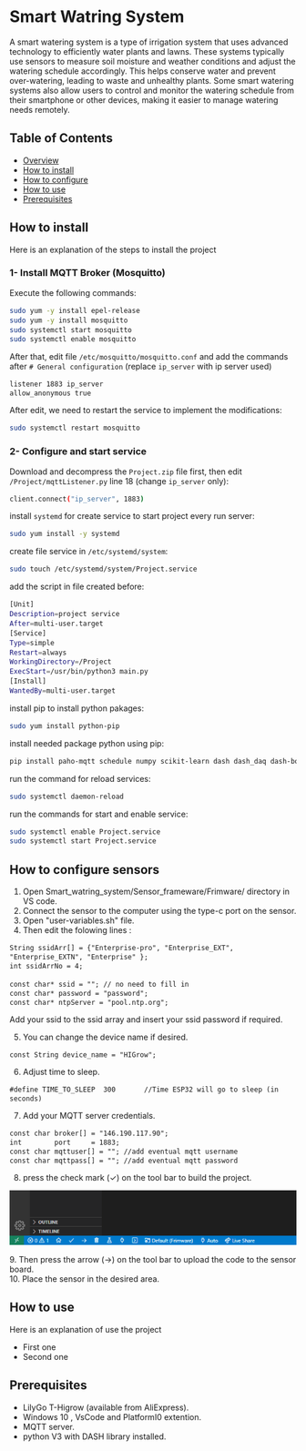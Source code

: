 # Smart Watring System

A smart watering system is a type of irrigation system that uses advanced technology to efficiently water plants and lawns. These systems typically use sensors to measure soil moisture and weather conditions and adjust the watering schedule accordingly. This helps conserve water and prevent over-watering, leading to waste and unhealthy plants. Some smart watering systems also allow users to control and monitor the watering schedule from their smartphone or other devices, making it easier to manage watering needs remotely.

## Table of Contents
- [Overview](https://github.com/GP-712/Smart_watring_system#smart-watring-system)
- [How to install](https://github.com/GP-712/Smart_watring_system#how-to-install)
- [How to configure](https://github.com/GP-712/Smart_watring_system#how-to-configure)
- [How to use](https://github.com/GP-712/Smart_watring_system#how-to-use)
- [Prerequisites](https://github.com/GP-712/Smart_watring_system#prerequisites)

## How to install

Here is an explanation of the steps to install the project

### 1- Install MQTT Broker (Mosquitto) ###
Execute the following commands:
``` bash
sudo yum -y install epel-release
sudo yum -y install mosquitto
sudo systemctl start mosquitto
sudo systemctl enable mosquitto
```
After that, edit file `/etc/mosquitto/mosquitto.conf` and add the commands after `# General configuration` (replace `ip_server` with ip server used)
``` pan
listener 1883 ip_server
allow_anonymous true
```
After edit, we need to restart the service to implement the modifications:
``` bash
sudo systemctl restart mosquitto
```

### 2- Configure and start service ###
Download and decompress the `Project.zip` file first, then edit  `/Project/mqttListener.py` line 18 (change `ip_server` only): 
```bash
client.connect("ip_server", 1883)
```
install `systemd` for create service to start project every run server:
```bash
sudo yum install -y systemd
```
create file service in `/etc/systemd/system`:
```bash
sudo touch /etc/systemd/system/Project.service
```
add the script in file created before:
```bash
[Unit]
Description=project service
After=multi-user.target
[Service]
Type=simple
Restart=always
WorkingDirectory=/Project
ExecStart=/usr/bin/python3 main.py
[Install]
WantedBy=multi-user.target
```
install pip to install python pakages:
```bash
sudo yum install python-pip
```
install needed package python using pip:
```bash
pip install paho-mqtt schedule numpy scikit-learn dash dash_daq dash-bootstrap-components dash_bootstrap_templates plotly_express pandas
```
run the command for reload services:
```bash
sudo systemctl daemon-reload
```
run the commands for start and enable service:
```bash
sudo systemctl enable Project.service
sudo systemctl start Project.service
```

## How to configure sensors
1. Open Smart_watring_system/Sensor_frameware/Frimware/ directory in VS code.
2. Connect the sensor to the computer using the type-c port on the sensor.
3. Open "user-variables.sh" file. 
4. Then edit the folowing lines : 
```
String ssidArr[] = {"Enterprise-pro", "Enterprise_EXT", "Enterprise_EXTN", "Enterprise" };
int ssidArrNo = 4;

const char* ssid = ""; // no need to fill in
const char* password = "password";
const char* ntpServer = "pool.ntp.org";
``` 
Add your ssid to the ssid array and insert your ssid password if required.


5. You can change the device name if desired.
```
const String device_name = "HIGrow"; 
```
6. Adjust time to sleep. 
```
#define TIME_TO_SLEEP  300       //Time ESP32 will go to sleep (in seconds)
```
7. Add your MQTT server credentials.
```
const char broker[] = "146.190.117.90";
int        port     = 1883;
const char mqttuser[] = ""; //add eventual mqtt username
const char mqttpass[] = ""; //add eventual mqtt password
```
8. press the check mark (✓) on the tool bar to build the project.

<p align="center">
<img src="./Screenshots/1.png"><br>
</p>
9. Then press the arrow (→) on the tool bar to upload the code to the sensor board.
<br /> 10. Place the sensor in the desired area.


## How to use

Here is an explanation of use the project
- First one 
- Second one

## Prerequisites

- LilyGo T-Higrow (available from AliExpress).
- Windows 10 , VsCode and PlatformI0 extention.
- MQTT server.
- python V3 with DASH library installed.
